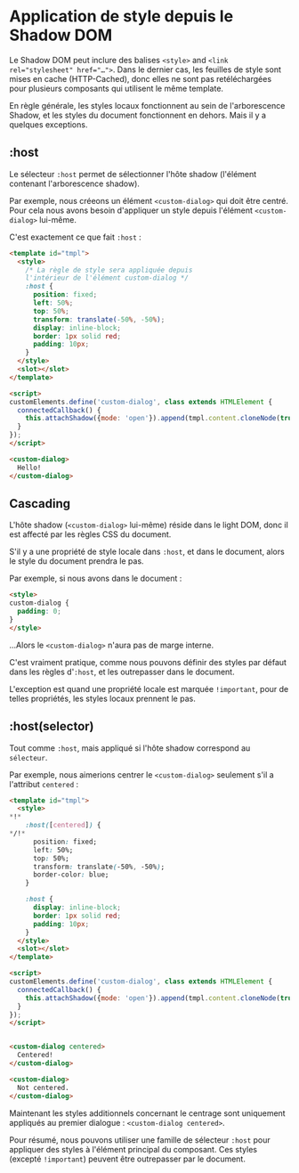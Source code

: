 # Application de style depuis le Shadow DOM

Le Shadow DOM peut inclure des balises `<style>` and `<link rel="stylesheet" href="…">`. Dans le dernier cas, les feuilles de style sont mises en cache (HTTP-Cached), donc elles ne sont pas retéléchargées pour plusieurs composants qui utilisent le même template.

En règle générale, les styles locaux fonctionnent au sein de l'arborescence Shadow, et les styles du document fonctionnent en dehors. Mais il y a quelques exceptions.

## :host

Le sélecteur `:host` permet de sélectionner l'hôte shadow (l'élément contenant l'arborescence shadow).

Par exemple, nous créeons un élément `<custom-dialog>` qui doit être centré. Pour cela nous avons besoin d'appliquer un style depuis l'élément `<custom-dialog>` lui-même.

C'est exactement ce que fait `:host` :

```html run autorun="no-epub" untrusted height=80
<template id="tmpl">
  <style>
    /* La règle de style sera appliquée depuis
    l'intérieur de l'élément custom-dialog */
    :host {
      position: fixed;
      left: 50%;
      top: 50%;
      transform: translate(-50%, -50%);
      display: inline-block;
      border: 1px solid red;
      padding: 10px;
    }
  </style>
  <slot></slot>
</template>

<script>
customElements.define('custom-dialog', class extends HTMLElement {
  connectedCallback() {
    this.attachShadow({mode: 'open'}).append(tmpl.content.cloneNode(true));
  }
});
</script>

<custom-dialog>
  Hello!
</custom-dialog>
```

## Cascading

L'hôte shadow (`<custom-dialog>` lui-même) réside dans le light DOM, donc il est affecté par les règles CSS du document.

S'il y a une propriété de style locale dans `:host`, et dans le document, alors le style du document prendra le pas.

Par exemple, si nous avons dans le document :
```html
<style>
custom-dialog {
  padding: 0;
}
</style>
```
...Alors le `<custom-dialog>` n'aura pas de marge interne.

C'est vraiment pratique, comme nous pouvons définir des styles par défaut dans les règles d'`:host`, et les outrepasser dans le document.

L'exception est quand une propriété locale est marquée `!important`, pour de telles propriétés, les styles locaux prennent le pas.

## :host(selector)

Tout comme `:host`, mais appliqué si l'hôte shadow correspond au `sélecteur`.

Par exemple, nous aimerions centrer le `<custom-dialog>` seulement s'il a l'attribut `centered` :

```html run autorun="no-epub" untrusted height=80
<template id="tmpl">
  <style>
*!*
    :host([centered]) {
*/!*
      position: fixed;
      left: 50%;
      top: 50%;
      transform: translate(-50%, -50%);
      border-color: blue;
    }

    :host {
      display: inline-block;
      border: 1px solid red;
      padding: 10px;
    }
  </style>
  <slot></slot>
</template>

<script>
customElements.define('custom-dialog', class extends HTMLElement {
  connectedCallback() {
    this.attachShadow({mode: 'open'}).append(tmpl.content.cloneNode(true));
  }
});
</script>


<custom-dialog centered>
  Centered!
</custom-dialog>

<custom-dialog>
  Not centered.
</custom-dialog>
```

Maintenant les styles additionnels concernant le centrage sont uniquement appliqués au premier dialogue : `<custom-dialog centered>`.

Pour résumé, nous pouvons utiliser une famille de sélecteur `:host` pour appliquer des styles à l'élément principal du composant. Ces styles (excepté `!important`) peuvent être outrepasser par le document.